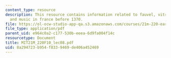 ```yaml
---
content_type: resource
description: This resource contains information related to fauvel, vitry, machaut
  and music in france before 1370.
file: https://ol-ocw-studio-app-qa.s3.amazonaws.com/courses/21m-220-early-music-fall-2010/8a294723b954f8339469de406a452469_MIT21M_220F10_lec08.pdf
file_type: application/pdf
parent_uid: e964c0a2-c177-530b-eeea-6d9fa004f14c
resourcetype: Document
title: MIT21M_220F10_lec08.pdf
uid: 8a294723-b954-f833-9469-de406a452469
---
```

